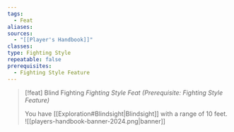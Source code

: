```yaml
---
tags:
  - Feat
aliases: 
sources:
  - "[[Player's Handbook]]"
classes: 
type: Fighting Style
repeatable: false
prerequisites:
  - Fighting Style Feature
---
```

>[!feat] Blind Fighting
>_Fighting Style Feat (Prerequisite: Fighting Style Feature)_
>
>You have [[Exploration#Blindsight\|Blindsight]] with a range of 10 feet.
![[players-handbook-banner-2024.png|banner]]